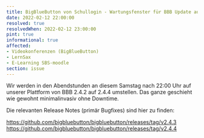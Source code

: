 ```yaml
---
title: BigBlueButton von Schullogin - Wartungsfenster für BBB Update auf 2.4.4
date: 2022-02-12 22:00:00
resolved: true
resolvedWhen: 2022-02-12 23:00:00
pint: true
informational: true
affected:
- Videokonferenzen (BigBlueButton)
- LernSax
- E-Learning SBS-moodle
section: issue
---
```


Wir werden in den Abendstunden an diesem Samstag nach 22:00 Uhr auf
unserer Plattform von BBB 2.4.2 auf 2.4.4 umstellen. Das ganze
geschieht wie gewohnt minimalinvasiv ohne Downtime.

Die relevanten Release Notes (primär Bugfixes) sind hier zu finden:

https://github.com/bigbluebutton/bigbluebutton/releases/tag/v2.4.3
https://github.com/bigbluebutton/bigbluebutton/releases/tag/v2.4.4
